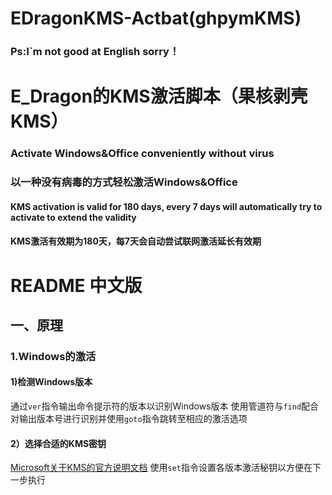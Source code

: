 # EDragonKMS-Actbat(ghpymKMS)
### Ps:I`m not good at English sorry！
# E_Dragon的KMS激活脚本（果核剥壳KMS）

### Activate Windows&Office conveniently without virus
### 以一种没有病毒的方式轻松激活Windows&Office
#### KMS activation is valid for 180 days, every 7 days will automatically try to activate to extend the validity
#### KMS激活有效期为180天，每7天会自动尝试联网激活延长有效期

# README 中文版
## 一、原理
### 1.Windows的激活
#### 1)检测Windows版本
通过`ver`指令输出命令提示符的版本以识别Windows版本
使用管道符与`find`配合对输出版本号进行识别并使用`goto`指令跳转至相应的激活选项
#### 2）选择合适的KMS密钥
[Microsoft关于KMS的官方说明文档](https://docs.microsoft.com/zh-cn/windows-server/get-started/kmsclientkeys)
使用`set`指令设置各版本激活秘钥以方便在下一步执行
